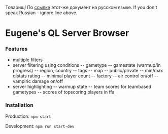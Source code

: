 Товарищ! По [ссылке](readme-ru.md) этот-же документ на русском языке.
If you don't speak Russian - ignore line above.

# Eugene's QL Server Browser

### Features

- multiple filters
- server filtering using conditions
-- gametype
-- gamestate (warmup/in progress)
-- region, country
-- tags
-- map
-- public/private
-- min/max qlstats rating
-- minimal player count
-- factory
-- air control on/off
-- vampiric damage on/off
- server highlighting
-- warmup state
-- team scores for teambased gametypes
-- scores of topscoring players in ffa

### Installation

Production:
`npm start`

Development:
`npm run start-dev`
